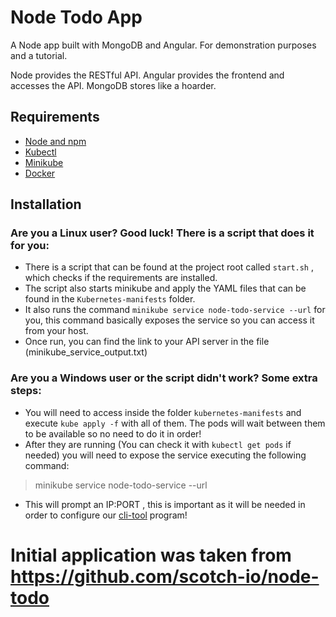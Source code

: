 # Node Todo App

A Node app built with MongoDB and Angular. For demonstration purposes and a tutorial.

Node provides the RESTful API. Angular provides the frontend and accesses the API. MongoDB stores like a hoarder.

## Requirements

- [Node and npm](http://nodejs.org)
- [Kubectl](https://kubernetes.io/docs/reference/kubectl/)
- [Minikube](https://minikube.sigs.k8s.io/docs/start/)
- [Docker](https://www.docker.com/)

## Installation


### Are you a Linux user? Good luck! There is a script that does it for you:

- There is a script that can be found at the project root called `start.sh` , which checks if the requirements are installed.
- The script also starts minikube and apply the YAML files that can be found in the `Kubernetes-manifests` folder.
- It also runs the command `minikube service node-todo-service --url` for you, this command  basically  exposes the service so you can access it from your host.
- Once run, you can find the link to your API server in the file (minikube_service_output.txt)

### Are you a Windows user or the script didn't work?  Some extra steps:
- You will need to access inside the folder `kubernetes-manifests` and execute `kube apply -f` with all of them. The pods will wait between them to be available so no need to do it in order!
- After they are running (You can check it with `kubectl get pods` if needed) you will need to expose the service executing the following command:
 > minikube service node-todo-service --url
- This will prompt an IP:PORT , this is important as it will be needed in order to configure our [cli-tool](https://github.com/Arcadidc/cli-tool) program!


# Initial application was taken from https://github.com/scotch-io/node-todo

